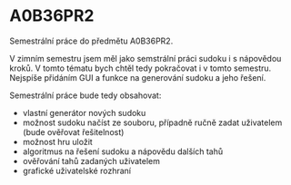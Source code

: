 A0B36PR2
========

Semestrální práce do předmětu A0B36PR2.

V zimním semestru jsem měl jako semstrální práci sudoku i s nápovědou kroků. V tomto tématu bych chtěl tedy pokračovat i v tomto semestru. Nejspíše přidáním GUI a funkce na generování sudoku a jeho řešení.

Semestrální práce bude tedy obsahovat:
 - vlastní generátor nových sudoku
 - možnost sudoku načíst ze souboru, případně ručně zadat uživatelem (bude ověřovat řešitelnost)
 - možnost hru uložit
 - algoritmus na řešení sudoku a nápovědu dalších tahů
 - ověřování tahů zadaných uživatelem
 - grafické uživatelské rozhraní
